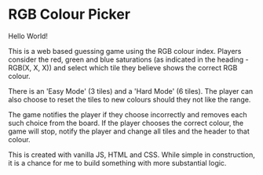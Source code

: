 # RGB Colour Picker

Hello World!

This is a web based guessing game using the RGB colour index. Players consider the red, green and blue saturations (as indicated in the heading - RGB(X, X, X)) and select which tile they believe shows the correct RGB colour.

There is an 'Easy Mode' (3 tiles) and a 'Hard Mode' (6 tiles). The player can also choose to reset the tiles to new colours should they not like the range.

The game notifies the player if they choose incorrectly and removes each such choice from the board. If the player chooses the correct colour, the game will stop, notify the player and change all tiles and the header to that colour.

This is created with vanilla JS, HTML and CSS. While simple in construction, it is a chance for me to build something with more substantial logic.
